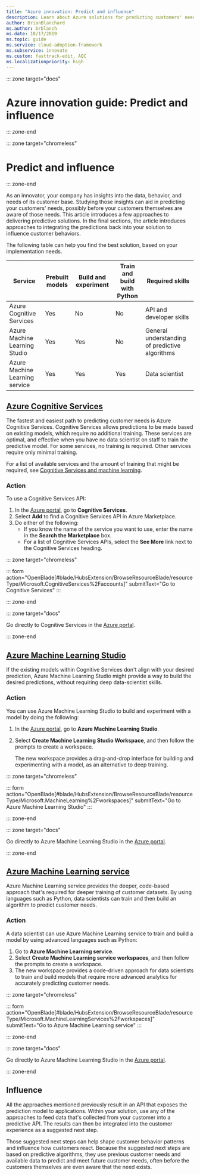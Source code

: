 ```yaml
---
title: "Azure innovation: Predict and influence" 
description: Learn about Azure solutions for predicting customers' needs and integrating predictions back into your solution to influence customer behavior.
author: BrianBlanchard
ms.author: brblanch
ms.date: 10/17/2019
ms.topic: guide
ms.service: cloud-adoption-framework
ms.subservice: innovate
ms.custom: fasttrack-edit, AQC
ms.localizationpriority: high
---
```


::: zone target="docs"

# Azure innovation guide: Predict and influence

::: zone-end

::: zone target="chromeless"

# Predict and influence

::: zone-end

As an innovator, your company has insights into the data, behavior, and needs of its customer base. Studying those insights can aid in predicting your customers' needs, possibly before your customers themselves are aware of those needs. This article introduces a few approaches to delivering predictive solutions. In the final sections, the article introduces approaches to integrating the predictions back into your solution to influence customer behaviors.

The following table can help you find the best solution, based on your implementation needs.

|Service  |Prebuilt models  |Build and experiment  |Train and build with Python|Required skills|
|---------|---------|---------|---------|---------|
|Azure Cognitive Services|Yes|No|No|API and developer skills|
|Azure Machine Learning Studio|Yes|Yes|No|General understanding of predictive algorithms|
|Azure Machine Learning service|Yes|Yes|Yes|Data scientist|

## [Azure Cognitive Services](#tab/CognitiveServices)

The fastest and easiest path to predicting customer needs is Azure Cognitive Services. Cognitive Services allows predictions to be made based on existing models, which require no additional training. These services are optimal, and effective when you have no data scientist on staff to train the predictive model. For some services, no training is required. Other services require only minimal training.

For a list of available services and the amount of training that might be required, see [Cognitive Services and machine learning](https://docs.microsoft.com/azure/cognitive-services/cognitive-services-and-machine-learning#service-requirements-for-the-data-model).

### Action

To use a Cognitive Services API:

1. In the [Azure portal](https://ms.portal.azure.com/#blade/HubsExtension/BrowseResource/resourceType/Microsoft.CognitiveServices%2FAccounts), go to **Cognitive Services**.
2. Select **Add** to find a Cognitive Services API in Azure Marketplace.
3. Do either of the following:
   - If you know the name of the service you want to use, enter the name in the **Search the Marketplace** box.
   - For a list of Cognitive Services APIs, select the **See More** link next to the Cognitive Services heading.

::: zone target="chromeless"

<!-- markdownlint-disable DOCSMD001 -->

::: form action="OpenBlade[#blade/HubsExtension/BrowseResourceBlade/resourceType/Microsoft.CognitiveServices%2Faccounts]" submitText="Go to Cognitive Services" :::

<!-- markdownlint-enable DOCSMD001 -->

::: zone-end

::: zone target="docs"

Go directly to Cognitive Services in the [Azure portal](https://portal.azure.com/#blade/HubsExtension/BrowseResourceBlade/resourceType/Microsoft.CognitiveServices%2Faccounts).

::: zone-end

## [Azure Machine Learning Studio](#tab/MachineLearningStudio)

If the existing models within Cognitive Services don't align with your desired prediction, Azure Machine Learning Studio might provide a way to build the desired predictions, without requiring deep data-scientist skills.

<!-- markdownlint-disable MD024 -->

### Action

You can use Azure Machine Learning Studio to build and experiment with a model by doing the following:

1. In the [Azure portal](https://portal.azure.com/#blade/HubsExtension/BrowseResourceBlade/resourceType/Microsoft.MachineLearning%2Fworkspaces), go to **Azure Machine Learning Studio**.
2. Select **Create Machine Learning Studio Workspace**, and then follow the prompts to create a workspace.

   The new workspace provides a drag-and-drop interface for building and experimenting with a model, as an alternative to deep training.

::: zone target="chromeless"

<!-- markdownlint-disable DOCSMD001 -->

::: form action="OpenBlade[#blade/HubsExtension/BrowseResourceBlade/resourceType/Microsoft.MachineLearning%2Fworkspaces]" submitText="Go to Azure Machine Learning Studio" :::

<!-- markdownlint-enable DOCSMD001 -->

::: zone-end

::: zone target="docs"

Go directly to Azure Machine Learning Studio in the [Azure portal](https://portal.azure.com/#blade/HubsExtension/BrowseResourceBlade/resourceType/Microsoft.MachineLearning%2Fworkspaces).

::: zone-end

## [Azure Machine Learning service](#tab/MachineLearningService)

Azure Machine Learning service provides the deeper, code-based approach that's required for deeper training of customer datasets. By using languages such as Python, data scientists can train and then build an algorithm to predict customer needs.

### Action

A data scientist can use Azure Machine Learning service to train and build a model by using advanced languages such as Python:

1. Go to **Azure Machine Learning service**.
2. Select **Create Machine Learning service workspaces**, and then follow the prompts to create a workspace.
3. The new workspace provides a code-driven approach for data scientists to train and build models that require more advanced analytics for accurately predicting customer needs.

::: zone target="chromeless"

<!-- markdownlint-disable DOCSMD001 -->

::: form action="OpenBlade[#blade/HubsExtension/BrowseResourceBlade/resourceType/Microsoft.MachineLearningServices%2Fworkspaces]" submitText="Go to Azure Machine Learning service" :::

<!-- markdownlint-enable DOCSMD001 -->

::: zone-end

::: zone target="docs"

Go directly to Azure Machine Learning Studio in the [Azure portal](https://portal.azure.com/#blade/HubsExtension/BrowseResourceBlade/resourceType/Microsoft.MachineLearningServices%2Fworkspaces).

::: zone-end

## Influence

All the approaches mentioned previously result in an API that exposes the prediction model to applications. Within your solution, use any of the approaches to feed data that's collected from your customer into a predictive API. The results can then be integrated into the customer experience as a suggested next step.

Those suggested next steps can help shape customer behavior patterns and influence how customers react. Because the suggested next steps are based on predictive algorithms, they use previous customer needs and available data to predict and meet future customer needs, often before the customers themselves are even aware that the need exists.
